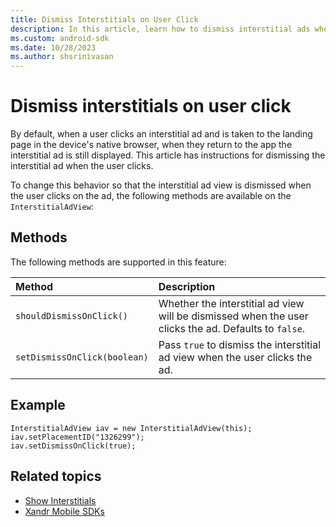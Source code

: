 ```yaml
---
title: Dismiss Interstitials on User Click
description: In this article, learn how to dismiss interstitial ads when users click, including instructions, methods, and examples.
ms.custom: android-sdk
ms.date: 10/28/2023
ms.author: shsrinivasan
---
```


# Dismiss interstitials on user click

By default, when a user clicks an interstitial ad and is taken to the landing page in the device's native browser, when they return to the app the interstitial ad is still displayed. This article has instructions for dismissing the interstitial ad when the user clicks.

To change this behavior so that the interstitial ad view is dismissed when the user clicks on the ad, the following methods are available on the `InterstitialAdView`:

## Methods
The following methods are supported in this feature:

| Method | Description |
|:---|:---|
| `shouldDismissOnClick()` | Whether the interstitial ad view will be dismissed when the user clicks the ad. Defaults to `false`. |
| `setDismissOnClick(boolean)` | Pass `true` to dismiss the interstitial ad view when the user clicks the ad. |

## Example

``` 
InterstitialAdView iav = new InterstitialAdView(this);
iav.setPlacementID("1326299");
iav.setDismissOnClick(true);       
```

## Related topics

- [Show Interstitials](show-interstitials-on-android.md)
- [Xandr Mobile SDKs](xandr-mobile-sdks.md)

